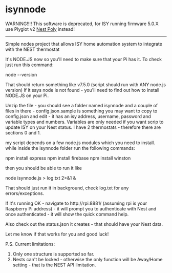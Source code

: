 # isynnode

WARNING!!!! This software is deprecated, for ISY running firmware 5.0.X use Plyglot v2 [Nest Poly](http://github.com/exking/udi-nest2-poly) instead!

---

Simple nodes project that allows ISY home automation system to integrate with the NEST thermostat

It's NODE.JS now so you'll need to make sure that your Pi has it. To check just run this command:

node --version

That should return something like v7.5.0 (script should run with ANY node.js version)
If it says node is not found - you'll need to find out how to install NODE.JS on your Pi.

Unzip the file - you should see a folder named isynnode and a couple of files in there - config.json.sample is something you may want to copy to config.json and edit - it has an isy address, username, password and variable types and numbers. Variables are only needed if you want scrip to update ISY on your Nest status. I have 2 thermostats - therefore there are sections 0 and 1.

my script depends on a few node.js modules which you need to install. while inside the isynnode folder run the following commands:

npm install express
npm install firebase
npm install winston

then you should be able to run it like

node isynnode.js > log.txt 2>&1 &

That should just run it in background, check log.txt for any errors/exceptions.

If it's running OK - navigate to http://rpi:8881/ (assuming rpi is your Raspberry Pi address) - it will prompt you to authenticate with Nest and once authenticated - it will show the quick command help.

Also check out the status.json it creates - that should have your Nest data.

Let me know if that works for you and good luck!

P.S. Current limitations:
1) Only one structure is supported so far.
2) Nests can't be locked - otherwise the only function will be Away/Home setting - that is the NEST API limitation.
